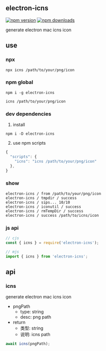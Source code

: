 ## electron-icns

[![npm version](https://img.shields.io/npm/v/electron-icns.svg?style=flat-square)](https://www.npmjs.org/package/electron-icns)
[![npm downloads](https://img.shields.io/npm/dm/electron-icns.svg?style=flat-square)](https://npm-stat.com/charts.html?package=electron-icns)

generate electron mac icns icon

## use

### npx

```shell
npx icns /path/to/your/png/icon
```

### npm global

```shell
npm i -g electron-icns

icns /path/to/your/png/icon
```

### dev dependencies

1. install

```shell
npm i -D electron-icns
```

2. use npm scripts

```javascript
{
  "scripts": {
    "icns": "icns /path/to/your/png/icon"
  },
}
```

### show

```shell
electron-icns / from /path/to/your/png/icon
electron-icns / tmpdir / success
electron-icns / sips... 10/10
electron-icns / iconutil / success
electron-icns / rmTempDir / success
electron-icns / success /path/to/icns/icon
```

### js api

```javascript
// cjs
const { icns } = require('electron-icns');

// mjs
import { icns } from 'electron-icns';
```

## api

### icns

generate electron mac icns icon

- pngPath
  - type: string
  - desc: png path
- return
  - 类型: string
  - 说明: icns path

```javascript
await icns(pngPath);
```
